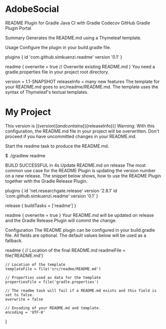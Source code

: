 # AdobeSocial
README Plugin for Gradle
Java CI with Gradle Codecov GitHub Gradle Plugin Portal

Summary
Generates the README.md using a Thymeleaf template.

Usage
Configure the plugin in your build.gradle file.

plugins {
    id 'com.github.simkuenzi.readme' version '0.1'
}

readme {
    overwrite = true // Overwrite existing README.md
}
You need a gradle.properties file in your project root directory.

version = 1.1-SNAPSHOT
releaseInfo = many new features
The template for your README.md goes to src/readme/README.md. The template uses the syntax of Thymeleaf's textual templates.

# My Project
This version is [(${version})] and contains [(${releaseInfo})]
Warning: With this configuration, the README.md file in your project will be overwritten. Don't proceed if you have uncommitted changes in your README.md.

Start the readme task to produce the README.md.

$ ./gradlew readme

BUILD SUCCESSFUL in 4s
Update README.md on release
The most common use case for the README Plugin is updating the version number on a new release. The snippet below shows, how to use the README Plugin together with the Gradle Release Plugin.

plugins {
    id 'net.researchgate.release' version '2.8.1'
    id 'com.github.simkuenzi.readme' version '0.1'
}

release {
    buildTasks = ['readme']
}

readme {
    overwrite = true
}
Your README.md will be updated on release and the Gradle Release Plugin will commit the change.

Configuration
The README plugin can be configured in your build.gradle file. All fields are optional. The default values below will be used as a fallback.

readme {
    // Location of the final README.md
    readmeFile = file('README.md') 
    
    // Location of the template
    templateFile = file('src/readme/README.md')

    // Properties used as data for the template 
    propertiesFile = file('gradle.properties') 

    // The readme task will fail if a README.md exists and this field is set to false.
    overwrite = false 
    
    // Encoding of your README.md and template.
    encoding = 'UTF-8'
}
